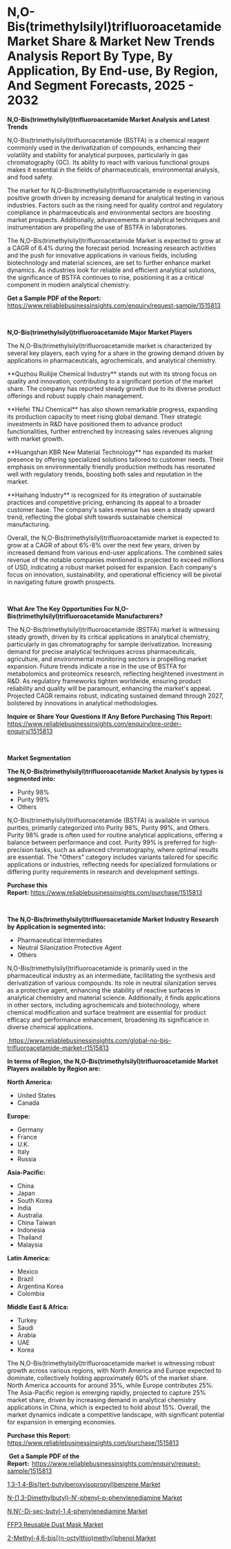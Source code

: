 <p><h1>N,O-Bis(trimethylsilyl)trifluoroacetamide Market Share & Market New Trends Analysis Report By Type, By Application, By End-use, By Region, And Segment Forecasts, 2025 - 2032</h1></p><p><strong>N,O-Bis(trimethylsilyl)trifluoroacetamide Market Analysis and Latest Trends</strong></p>
<p><p>N,O-Bis(trimethylsilyl)trifluoroacetamide (BSTFA) is a chemical reagent commonly used in the derivatization of compounds, enhancing their volatility and stability for analytical purposes, particularly in gas chromatography (GC). Its ability to react with various functional groups makes it essential in the fields of pharmaceuticals, environmental analysis, and food safety.</p><p>The market for N,O-Bis(trimethylsilyl)trifluoroacetamide is experiencing positive growth driven by increasing demand for analytical testing in various industries. Factors such as the rising need for quality control and regulatory compliance in pharmaceuticals and environmental sectors are boosting market prospects. Additionally, advancements in analytical techniques and instrumentation are propelling the use of BSTFA in laboratories.</p><p>The N,O-Bis(trimethylsilyl)trifluoroacetamide Market is expected to grow at a CAGR of 6.4% during the forecast period. Increasing research activities and the push for innovative applications in various fields, including biotechnology and material sciences, are set to further enhance market dynamics. As industries look for reliable and efficient analytical solutions, the significance of BSTFA continues to rise, positioning it as a critical component in modern analytical chemistry.</p></p>
<p><strong>Get a Sample PDF of the Report:&nbsp;</strong> <a href="https://www.reliablebusinessinsights.com/enquiry/request-sample/1515813?utm_campaign=1091&utm_medium=2&utm_source=Github&utm_content=ia&utm_term=29032025&utm_id=no-bistrimethylsilyltrifluoroacetamide">https://www.reliablebusinessinsights.com/enquiry/request-sample/1515813</a></p>
<p>&nbsp;</p>
<p><strong>N,O-Bis(trimethylsilyl)trifluoroacetamide Major Market Players</strong></p>
<p><p>The N,O-Bis(trimethylsilyl)trifluoroacetamide market is characterized by several key players, each vying for a share in the growing demand driven by applications in pharmaceuticals, agrochemicals, and analytical chemistry.</p><p>**Quzhou Ruilijie Chemical Industry** stands out with its strong focus on quality and innovation, contributing to a significant portion of the market share. The company has reported steady growth due to its diverse product offerings and robust supply chain management. </p><p>**Hefei TNJ Chemical** has also shown remarkable progress, expanding its production capacity to meet rising global demand. Their strategic investments in R&D have positioned them to advance product functionalities, further entrenched by increasing sales revenues aligning with market growth.</p><p>**Huangshan KBR New Material Technology** has expanded its market presence by offering specialized solutions tailored to customer needs. Their emphasis on environmentally friendly production methods has resonated well with regulatory trends, boosting both sales and reputation in the market.</p><p>**Haihang Industry** is recognized for its integration of sustainable practices and competitive pricing, enhancing its appeal to a broader customer base. The company's sales revenue has seen a steady upward trend, reflecting the global shift towards sustainable chemical manufacturing.</p><p>Overall, the N,O-Bis(trimethylsilyl)trifluoroacetamide market is expected to grow at a CAGR of about 6%-8% over the next few years, driven by increased demand from various end-user applications. The combined sales revenue of the notable companies mentioned is projected to exceed millions of USD, indicating a robust market poised for expansion. Each company's focus on innovation, sustainability, and operational efficiency will be pivotal in navigating future growth prospects.</p></p>
<p>&nbsp;</p>
<p><strong>What Are The Key Opportunities For N,O-Bis(trimethylsilyl)trifluoroacetamide Manufacturers?</strong></p>
<p><p>The N,O-Bis(trimethylsilyl)trifluoroacetamide (BSTFA) market is witnessing steady growth, driven by its critical applications in analytical chemistry, particularly in gas chromatography for sample derivatization. Increasing demand for precise analytical techniques across pharmaceuticals, agriculture, and environmental monitoring sectors is propelling market expansion. Future trends indicate a rise in the use of BSTFA for metabolomics and proteomics research, reflecting heightened investment in R&D. As regulatory frameworks tighten worldwide, ensuring product reliability and quality will be paramount, enhancing the market's appeal. Projected CAGR remains robust, indicating sustained demand through 2027, bolstered by innovations in analytical methodologies.</p></p>
<p><strong>Inquire or Share Your Questions If Any Before Purchasing This Report:</strong> <a href="https://www.reliablebusinessinsights.com/enquiry/pre-order-enquiry/1515813?utm_campaign=1091&utm_medium=2&utm_source=Github&utm_content=ia&utm_term=29032025&utm_id=no-bistrimethylsilyltrifluoroacetamide">https://www.reliablebusinessinsights.com/enquiry/pre-order-enquiry/1515813</a></p>
<p>&nbsp;</p>
<p><strong>Market Segmentation</strong></p>
<p><strong>The N,O-Bis(trimethylsilyl)trifluoroacetamide Market Analysis by types is segmented into:</strong></p>
<p><ul><li>Purity 98%</li><li>Purity 99%</li><li>Others</li></ul></p>
<p><p>N,O-Bis(trimethylsilyl)trifluoroacetamide (BSTFA) is available in various purities, primarily categorized into Purity 98%, Purity 99%, and Others. Purity 98% grade is often used for routine analytical applications, offering a balance between performance and cost. Purity 99% is preferred for high-precision tasks, such as advanced chromatography, where optimal results are essential. The "Others" category includes variants tailored for specific applications or industries, reflecting needs for specialized formulations or differing purity requirements in research and development settings.</p></p>
<p><strong>Purchase this Report:&nbsp;</strong><a href="https://www.reliablebusinessinsights.com/purchase/1515813?utm_campaign=1091&utm_medium=2&utm_source=Github&utm_content=ia&utm_term=29032025&utm_id=no-bistrimethylsilyltrifluoroacetamide">https://www.reliablebusinessinsights.com/purchase/1515813</a></p>
<p>&nbsp;</p>
<p><strong>The N,O-Bis(trimethylsilyl)trifluoroacetamide Market Industry Research by Application is segmented into:</strong></p>
<p><ul><li>Pharmaceutical Intermediates</li><li>Neutral Silanization Protective Agent</li><li>Others</li></ul></p>
<p><p>N,O-Bis(trimethylsilyl)trifluoroacetamide is primarily used in the pharmaceutical industry as an intermediate, facilitating the synthesis and derivatization of various compounds. Its role in neutral silanization serves as a protective agent, enhancing the stability of reactive surfaces in analytical chemistry and material science. Additionally, it finds applications in other sectors, including agrochemicals and biotechnology, where chemical modification and surface treatment are essential for product efficacy and performance enhancement, broadening its significance in diverse chemical applications.</p></p>
<p><a href="https://www.reliablebusinessinsights.com/global-no-bis-trifluoroacetamide-market-r1515813?utm_campaign=1091&utm_medium=2&utm_source=Github&utm_content=ia&utm_term=29032025&utm_id=no-bistrimethylsilyltrifluoroacetamide">&nbsp;https://www.reliablebusinessinsights.com/global-no-bis-trifluoroacetamide-market-r1515813</a></p>
<p><strong>In terms of Region, the N,O-Bis(trimethylsilyl)trifluoroacetamide Market Players available by Region are:</strong></p>
<p>
    <p> <strong> North America: </strong>
        <ul>
            <li>United States</li>
            <li>Canada</li>
        </ul>
        </p> 
    <p> <strong> Europe: </strong>
        <ul>
            <li>Germany</li>
            <li>France</li>
            <li>U.K.</li>
            <li>Italy</li>
            <li>Russia</li>
        </ul>
        </p> 
    <p> <strong> Asia-Pacific: </strong>
        <ul>
            <li>China</li>
            <li>Japan</li>
            <li>South Korea</li>
            <li>India</li>
            <li>Australia</li>
            <li>China Taiwan</li>
            <li>Indonesia</li>
            <li>Thailand</li>
            <li>Malaysia</li>
        </ul>
        </p> 
    <p> <strong> Latin America: </strong>
        <ul>
            <li>Mexico</li>
            <li>Brazil</li>
            <li>Argentina Korea</li>
            <li>Colombia</li>
        </ul>
        </p> 
    <p> <strong> Middle East & Africa: </strong>
        <ul>
            <li>Turkey</li>
            <li>Saudi</li>
            <li>Arabia</li>
            <li>UAE</li>
            <li>Korea</li>
        </ul>
    </p>
    </p>
<p><p>The N,O-Bis(trimethylsilyl)trifluoroacetamide market is witnessing robust growth across various regions, with North America and Europe expected to dominate, collectively holding approximately 60% of the market share. North America accounts for around 35%, while Europe contributes 25%. The Asia-Pacific region is emerging rapidly, projected to capture 25% market share, driven by increasing demand in analytical chemistry applications in China, which is expected to hold about 15%. Overall, the market dynamics indicate a competitive landscape, with significant potential for expansion in emerging economies.</p></p>
<p><strong>Purchase this Report: </strong><a href="https://www.reliablebusinessinsights.com/purchase/1515813?utm_campaign=1091&utm_medium=2&utm_source=Github&utm_content=ia&utm_term=29032025&utm_id=no-bistrimethylsilyltrifluoroacetamide">https://www.reliablebusinessinsights.com/purchase/1515813</a></p>
<p>&nbsp;<strong>Get a Sample PDF of the Report:&nbsp;&nbsp;</strong><a href="https://www.reliablebusinessinsights.com/enquiry/request-sample/1515813?utm_campaign=1091&utm_medium=2&utm_source=Github&utm_content=ia&utm_term=29032025&utm_id=no-bistrimethylsilyltrifluoroacetamide">https://www.reliablebusinessinsights.com/enquiry/request-sample/1515813</a></p>
<p><strong></strong></p>
<p><p><a href="https://github.com/paullsiskec4/Market-Research-Report-List-1/blob/main/13-14-bistert-butylperoxyisopropylbenzene-market.md?utm_campaign=1091&utm_medium=2&utm_source=Github&utm_content=ia&utm_term=29032025&utm_id=no-bistrimethylsilyltrifluoroacetamide">1,3-1,4-Bis(tert-butylperoxyisopropyl)benzene Market</a></p><p><a href="https://github.com/rutupueyed/Market-Research-Report-List-1/blob/main/n-13-dimethylbutyl-n-phenyl-p-phenylenediamine-market.md?utm_campaign=1091&utm_medium=2&utm_source=Github&utm_content=ia&utm_term=29032025&utm_id=no-bistrimethylsilyltrifluoroacetamide">N-(1,3-Dimethylbutyl)-N′-phenyl-p-phenylenediamine Market</a></p><p><a href="https://github.com/burnicndole/Market-Research-Report-List-1/blob/main/nn-di-sec-butyl-14-phenylenediamine-market.md?utm_campaign=1091&utm_medium=2&utm_source=Github&utm_content=ia&utm_term=29032025&utm_id=no-bistrimethylsilyltrifluoroacetamide">N,N\'-Di-sec-butyl-1,4-phenylenediamine Market</a></p><p><a href="https://github.com/altafvaraswj/Market-Research-Report-List-1/blob/main/ffp3-reusable-dust-mask-market.md?utm_campaign=1091&utm_medium=2&utm_source=Github&utm_content=ia&utm_term=29032025&utm_id=no-bistrimethylsilyltrifluoroacetamide">FFP3 Reusable Dust Mask Market</a></p><p><a href="https://github.com/hurstsaqibyl/Market-Research-Report-List-1/blob/main/2-methyl-46-bisn-octylthiomethylphenol-market.md?utm_campaign=1091&utm_medium=2&utm_source=Github&utm_content=ia&utm_term=29032025&utm_id=no-bistrimethylsilyltrifluoroacetamide">2-Methyl-4,6-bis[(n-octylthio)methyl]phenol Market</a></p></p>